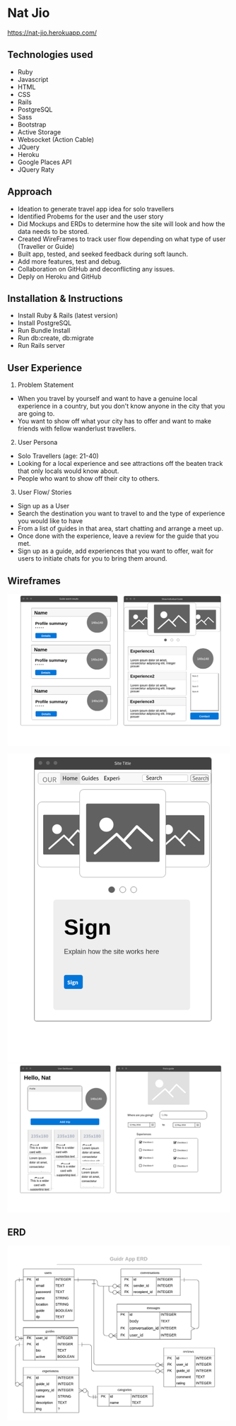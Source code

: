 # Nat Jio
https://nat-jio.herokuapp.com/

## Technologies used
- Ruby
- Javascript
- HTML
- CSS
- Rails 
- PostgreSQL
- Sass
- Bootstrap
- Active Storage
- Websocket (Action Cable)
- JQuery
- Heroku
- Google Places API
- JQuery Raty

## Approach
- Ideation to generate travel app idea for solo travellers
- Identified Probems for the user and the user story
- Did Mockups and ERDs to determine how the site will look and how the data needs to be stored.
- Created WireFrames to track user flow depending on what type of user (Traveller or Guide)
- Built app, tested, and seeked feedback during soft launch.
- Add more features, test and debug.
- Collaboration on GitHub and deconflicting any issues.
- Deply on Heroku and GitHub


## Installation & Instructions
- Install Ruby & Rails (latest version)
- Install PostgreSQL
- Run Bundle Install
- Run db:create, db:migrate
- Run Rails server 


## User Experience
1. Problem Statement
- When you travel by yourself and want to have a genuine local experience in a country, but you don't know anyone in the city that you are going to. 
- You want to show off what your city has to offer and want to make friends with fellow wanderlust travellers. 

2. User Persona
- Solo Travellers (age: 21-40)
- Looking for a local experience and see attractions off the beaten track that only locals would know about.
- People who want to show off their city to others.

3. User Flow/ Stories
- Sign up as a User
- Search the destination you want to travel to and the type of experience you would like to have
- From a list of guides in that area, start chatting and arrange a meet up. 
- Once done with the experience, leave a review for the guide that you met.
- Sign up as a guide, add experiences that you want to offer, wait for users to initiate chats for you to bring them around. 


## Wireframes
![ALT text](public/ideation/Wireframes/guide_index_and_guide_show.png)

![ALT text](public/ideation/Wireframes/landing.png)
![ALT text](public/ideation/Wireframes/user_dashboard_and_search.png)


## ERD

![ALT text](public/ideation/ERD_draft_3.png)





